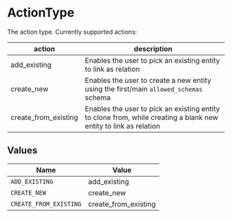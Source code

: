 # ActionType

The action type. Currently supported actions:

| action | description |
|--------|-------------|
| add_existing | Enables the user to pick an existing entity to link as relation |
| create_new | Enables the user to create a new entity using the first/main `allowed_schemas` schema
| create_from_existing | Enables the user to pick an existing entity to clone from, while creating a blank new entity to link as relation |



## Values

| Name                   | Value                  |
| ---------------------- | ---------------------- |
| `ADD_EXISTING`         | add_existing           |
| `CREATE_NEW`           | create_new             |
| `CREATE_FROM_EXISTING` | create_from_existing   |